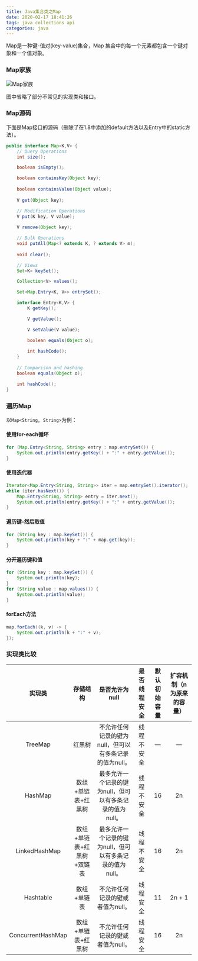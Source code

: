 ```yaml
---
title: Java集合类之Map
date: 2020-02-17 18:41:26
tags: java collections api
categories: java
---
```


Map是一种键-值对(key-value)集合，Map 集合中的每一个元素都包含一个键对象和一个值对象。

<!--more-->

### Map家族

![Map家族](/static/images/java-map-family.png)

图中省略了部分不常见的实现类和接口。

###  Map源码

下面是Map接口的源码（删除了在1.8中添加的default方法以及Entry中的static方法）。

```java
public interface Map<K,V> {
    // Query Operations
    int size();

    boolean isEmpty();

    boolean containsKey(Object key);
    
    boolean containsValue(Object value);
    
    V get(Object key);

    // Modification Operations   
    V put(K key, V value);
    
    V remove(Object key);

    // Bulk Operations    
    void putAll(Map<? extends K, ? extends V> m);
    
    void clear();

    // Views    
    Set<K> keySet();

    Collection<V> values();

    Set<Map.Entry<K, V>> entrySet();

    interface Entry<K,V> {
        K getKey();

        V getValue();

        V setValue(V value);

        boolean equals(Object o);
       
        int hashCode();
    }
    
    // Comparison and hashing   
    boolean equals(Object o);

    int hashCode();
}
```

### 遍历Map

以`Map<String, String>`为例：

#### 使用for-each循环

```java
for (Map.Entry<String, String> entry : map.entrySet()) {
	System.out.println(entry.getKey() + ":" + entry.getValue());
}
```

#### 使用迭代器

```java
Iterator<Map.Entry<String, String>> iter = map.entrySet().iterator();
while (iter.hasNext()) {
	Map.Entry<String, String> entry = iter.next();
	System.out.println(entry.getKey() + ":" + entry.getValue());
}
```

#### 遍历键-然后取值

```java
for (String key : map.keySet()) {
  	System.out.println(key + ":" + map.get(key));
}
```

#### 分开遍历键和值

```java
for (String key : map.keySet()) {
  	System.out.println(key);
}
for (String value : map.values()) {
  	System.out.println(value);
}
```

#### forEach方法

```java
map.forEach((k, v) -> {
  	System.out.println(k + ":" + v);
});
```

### 实现类比较

|      实现类       |         存储结构          |                      是否允许为null                      | 是否线程安全 | 默认初始容量 | 扩容机制（n为原来的容量） |
| :---------------: | :-----------------------: | :------------------------------------------------------: | :----------: | :----------: | :-----------------------: |
|      TreeMap      |          红黑树           |  不允许任何记录的键为null，但可以有多条记录的值为null。  |  线程不安全  |      —       |             —             |
|      HashMap      |    数组+单链表+红黑树     | 最多允许一个记录的键为null，但可以有多条记录的值为null。 |  线程不安全  |      16      |            2n             |
|   LinkedHashMap   | 数组+单链表+红黑树+双链表 | 最多允许一个记录的键为null，但可以有多条记录的值为null。 |  线程不安全  |      16      |            2n             |
|     Hashtable     |        数组+单链表        |             不允许任何记录的键或者值为null。             |   线程安全   |      11      |          2n + 1           |
| ConcurrentHashMap |    数组+单链表+红黑树     |             不允许任何记录的键或者值为null。             |   线程安全   |      16      |            2n             |

